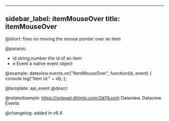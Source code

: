 
---
sidebar_label: itemMouseOver
title: itemMouseOver
---          

@short: fires on moving the mouse pointer over an item 

@params:
- id 	string,number 		the id of an item
- e 	Event 				a native event object



@example:
dataview.events.on("ItemMouseOver", function(id, event) {
    console.log("Item id:" + id);
);


@template: api_event
@descr:

@relatedsample:
https://snippet.dhtmlx.com/2d74uyoh	Dataview. Dataview Events

@changelog: added in v6.4

